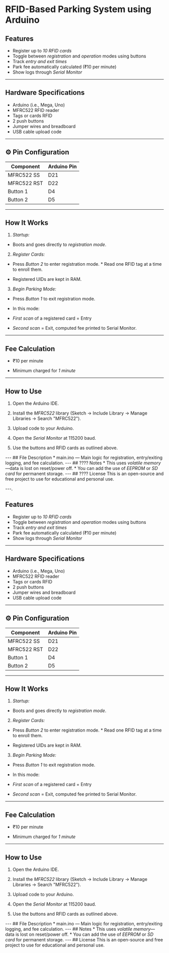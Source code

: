 # RFID-Based Parking System using Arduino

## Features

* Register up to *10 RFID cards*
* Toggle between *registration* and *operation* modes using buttons
* Track *entry and exit times*
* Park fee automatically calculated (₹10 per minute)
* Show logs through *Serial Monitor*

---

## Hardware Specifications

* Arduino (i.e., Mega, Uno)
* MFRC522 RFID reader
* Tags or cards RFID
* 2 push buttons
* Jumper wires and breadboard
* USB cable upload code

---

## ⚙ Pin Configuration

| Component   | Arduino Pin |
| ------------ | ------------ |
| MFRC522 SS | D21          |
| MFRC522 RST | D22         |
| Button 1    | D4          |
| Button 2    | D5          |

---

## How It Works

1. *Startup:*

* Boots and goes directly to *registration mode*.

2. *Register Cards:*

* Press *Button 2* to enter registration mode. * Read one RFID tag at a time to enroll them.

* Registered UIDs are kept in RAM.

3. *Begin Parking Mode:*

* Press *Button 1* to exit registration mode.

* In this mode:

* *First scan* of a registered card = Entry

* *Second scan* = Exit, computed fee printed to Serial Monitor.

---

## Fee Calculation

* ₹10 per minute

* Minimum charged for *1 minute*

---

## How to Use

1. Open the Arduino IDE.

2. Install the *MFRC522* library (Sketch → Include Library → Manage Libraries → Search "MFRC522").

3. Upload code to your Arduino.

4. Open the *Serial Monitor* at 115200 baud.

5. Use the buttons and RFID cards as outlined above.

--- ## File Description * main.ino — Main logic for registration, entry/exiting logging, and fee calculation. --- ## ???? Notes * This uses *volatile memory*—data is lost on reset/power off. * You can add the use of *EEPROM* or *SD card* for permanent storage. --- ## ???? License This is an open-source and free project to use for educational and personal use.

---.

## Features

* Register up to *10 RFID cards*
* Toggle between *registration* and *operation* modes using buttons
* Track *entry and exit times*
* Park fee automatically calculated (₹10 per minute)
* Show logs through *Serial Monitor*

---

## Hardware Specifications

* Arduino (i.e., Mega, Uno)
* MFRC522 RFID reader
* Tags or cards RFID
* 2 push buttons
* Jumper wires and breadboard
* USB cable upload code

---

## ⚙ Pin Configuration

| Component   | Arduino Pin |
| ------------ | ------------ |
| MFRC522 SS | D21          |
| MFRC522 RST | D22         |
| Button 1    | D4          |
| Button 2    | D5          |

---

## How It Works

1. *Startup:*

* Boots and goes directly to *registration mode*.

2. *Register Cards:*

* Press *Button 2* to enter registration mode. * Read one RFID tag at a time to enroll them.

* Registered UIDs are kept in RAM.

3. *Begin Parking Mode:*

* Press *Button 1* to exit registration mode.

* In this mode:

* *First scan* of a registered card = Entry

* *Second scan* = Exit, computed fee printed to Serial Monitor.

---

## Fee Calculation

* ₹10 per minute

* Minimum charged for *1 minute*

---

## How to Use

1. Open the Arduino IDE.

2. Install the *MFRC522* library (Sketch → Include Library → Manage Libraries → Search "MFRC522").

3. Upload code to your Arduino.

4. Open the *Serial Monitor* at 115200 baud.

5. Use the buttons and RFID cards as outlined above.

--- ## File Description * main.ino — Main logic for registration, entry/exiting logging, and fee calculation. --- ##  Notes * This uses *volatile memory*—data is lost on reset/power off. * You can add the use of *EEPROM* or *SD card* for permanent storage. --- ##  License This is an open-source and free project to use for educational and personal use.
